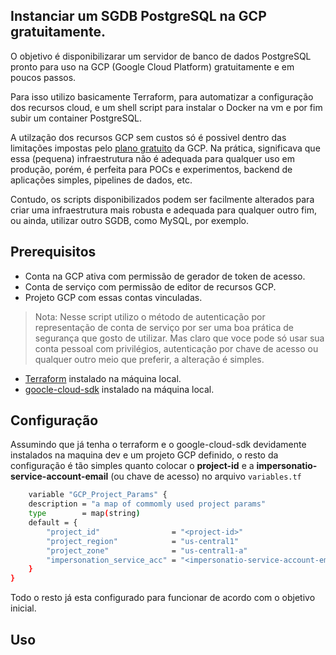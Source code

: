 ## Instanciar um SGDB PostgreSQL na GCP gratuitamente.

O objetivo é disponibilizarar um servidor de banco de dados PostgreSQL pronto para uso na GCP (Google Cloud Platform) gratuitamente e em poucos passos.

Para isso utilizo basicamente Terraform, para automatizar a configuração dos recursos cloud, e um shell script para instalar o Docker na vm e por fim subir um container PostgreSQL.  

A utilzação dos recursos GCP sem custos só é possivel dentro das limitações impostas pelo [plano gratuito](https://cloud.google.com/free/docs/gcp-free-tier#always-free) da GCP. Na prática, significava que essa (pequena) infraestrutura não é adequada para qualquer uso em produção, porém, é perfeita para POCs e experimentos, backend de aplicações simples, pipelines de dados, etc.

Contudo, os scripts disponibilizados podem ser facilmente alterados para criar uma infraestrutura mais robusta e adequada para qualquer outro fim, ou ainda, utilizar outro SGDB, como MySQL, por exemplo.

## Prerequisitos

- Conta na GCP ativa com permissão de gerador de token de acesso.
- Conta de serviço com permissão de editor de recursos GCP.
- Projeto GCP com essas contas vinculadas.
> Nota: Nesse script utilizo o método de autenticação por representação de conta de serviço por ser uma boa prática de segurança que gosto de utilizar. Mas claro que voce pode só usar sua conta pessoal com privilégios, autenticação por chave de acesso ou qualquer outro meio que preferir, a alteração é simples.
- [Terraform](https://developer.hashicorp.com/terraform/tutorials/aws-get-started/install-cli) instalado na máquina local.
- [goocle-cloud-sdk](https://cloud.google.com/sdk/docs/install?hl=pt-br) instalado na máquina local.

## Configuração

Assumindo que já tenha o terraform e o google-cloud-sdk devidamente instalados na maquina dev e um projeto GCP definido, o resto da configuração é tão simples quanto colocar o **project-id** e a **impersonatio-service-account-email** (ou chave de acesso) no arquivo `variables.tf`

```bash 
    variable "GCP_Project_Params" {
    description = "a map of commomly used project params"
    type        = map(string)
    default = {
        "project_id"                = "<project-id>"
        "project_region"            = "us-central1"
        "project_zone"              = "us-central1-a"
        "impersonation_service_acc" = "<impersonatio-service-account-email>"
    }
}
````
Todo o resto já esta configurado para funcionar de acordo com o objetivo inicial.
## Uso
